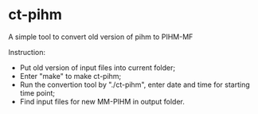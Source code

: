 # ct-pihm
A simple tool to convert old version of pihm to PIHM-MF

Instruction:
- Put old version of input files into current folder;
- Enter "make" to make ct-pihm;
- Run the convertion tool by "./ct-pihm", enter date and time for starting time point;
- Find input files for new MM-PIHM in output folder.
